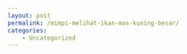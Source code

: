 ```yaml
---
layout: post
permalink: /mimpi-melihat-ikan-mas-kuning-besar/
categories:
    - Uncategorized
---
```



